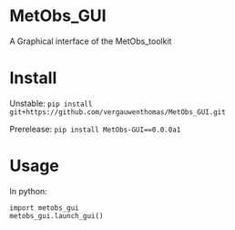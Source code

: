 # MetObs_GUI
A Graphical interface of the MetObs_toolkit

# Install
Unstable: 
`pip install git+https://github.com/vergauwenthomas/MetObs_GUI.git`

Prerelease:
`pip install MetObs-GUI==0.0.0a1`

# Usage
In python:

```
import metobs_gui 
metobs_gui.launch_gui()
```
